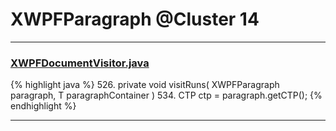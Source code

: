 # XWPFParagraph @Cluster 14

***

### [XWPFDocumentVisitor.java](https://searchcode.com/codesearch/view/96672565/)
{% highlight java %}
526. private void visitRuns( XWPFParagraph paragraph, T paragraphContainer )
534.     CTP ctp = paragraph.getCTP();
{% endhighlight %}

***

